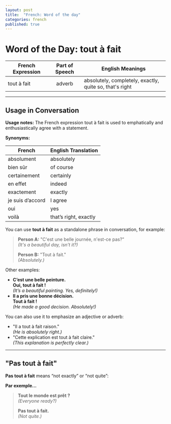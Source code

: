 ```yaml
---
layout: post
title:  "French: Word of the day"
categories: french
published: true
---
```


# Word of the Day: **tout à fait**

| French Expression | Part of Speech | English Meanings                                 |
|-------------------|:--------------:|--------------------------------------------------|
| tout à fait       | adverb         | absolutely, completely, exactly, quite so, that's right |

---

## Usage in Conversation

**Usage notes:** The French expression tout à fait is used to emphatically and enthusiastically agree with a statement.

**Synonyms:**

| French         | English Translation         |
|----------------|----------------------------|
| absolument     | absolutely                 |
| bien sûr       | of course                  |
| certainement   | certainly                  |
| en effet       | indeed                     |
| exactement     | exactly                    |
| je suis d’accord | I agree                  |
| oui            | yes                        |
| voilà          | that’s right, exactly      |

You can use **tout à fait** as a standalone phrase in conversation, for example:

> **Person A:** "C'est une belle journée, n'est-ce pas?"  
> *(It's a beautiful day, isn't it?)*
>
> **Person B:** "Tout à fait."  
> *(Absolutely.)*

Other examples:

- **C’est une belle peinture.**  
  **Oui, tout à fait !**  
  *(It’s a beautiful painting. Yes, definitely!)*
- **Il a pris une bonne décision.**  
  **Tout à fait !**  
  *(He made a good decision. Absolutely!)*

You can also use it to emphasize an adjective or adverb:

- "Il a tout à fait raison."  
  *(He is absolutely right.)*
- "Cette explication est tout à fait claire."  
  *(This explanation is perfectly clear.)*

---

## "Pas tout à fait"

**Pas tout à fait** means “not exactly” or “not quite”:

**Par exemple…**

> **Tout le monde est prêt ?**  
> *(Everyone ready?)*
>
> **Pas tout à fait.**  
> *(Not quite.)*